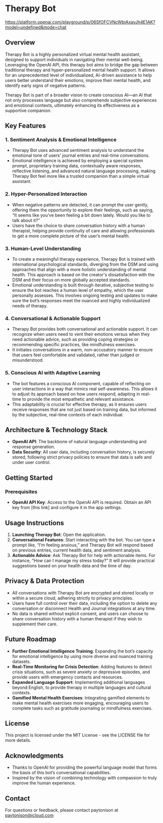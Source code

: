 # Therapy Bot

https://platform.openai.com/playground/p/06SfOFCVNcWbiAxavJh4E1AK?model=undefined&mode=chat

## Overview
Therapy Bot is a highly personalized virtual mental health assistant, designed to support individuals in navigating their mental well-being. Leveraging the OpenAI API, this therapy bot aims to bridge the gap between traditional therapy and hyper-personalized mental health support. It allows for an unprecedented level of individualized, AI-driven assistance to help users better understand their emotions, improve their mental health, and identify early signs of negative patterns.

Therapy Bot is part of a broader vision to create conscious AI—an AI that not only processes language but also comprehends subjective experiences and emotional contexts, ultimately enhancing its effectiveness as a supportive companion.

## Key Features
### 1. Sentiment Analysis & Emotional Intelligence
- Therapy Bot uses advanced sentiment analysis to understand the emotional tone of users' journal entries and real-time conversations.
- Emotional intelligence is achieved by employing a special system prompt, proprietary training data, contextually aware responses, reflective listening, and advanced natural language processing, making Therapy Bot feel more like a trusted companion than a simple virtual assistant.

### 2. Hyper-Personalized Interaction
- When negative patterns are detected, it can prompt the user gently, offering them the opportunity to explore their feelings, such as saying, “It seems like you’ve been feeling a bit down lately. Would you like to talk about it?”
- Users have the choice to share conversation history with a human therapist, helping provide continuity of care and allowing professionals to get a more complete picture of the user’s mental health.

### 3. Human-Level Understanding
- To create a meaningful therapy experience, Therapy Bot is trained with international psychological standards, diverging from the DSM and using approaches that align with a more holistic understanding of mental health. This approach is based on the creator's dissatisfaction with the DSM and their focus on more globally accepted standards.
- Emotional understanding is built through iterative, subjective testing to ensure the bot reaches a human level of empathy, which the user personally assesses. This involves ongoing testing and updates to make sure the bot’s responses meet the nuanced and highly individualized needs of therapy.

### 4. Conversational & Actionable Support
- Therapy Bot provides both conversational and actionable support. It can recognize when users need to vent their emotions versus when they need actionable advice, such as providing coping strategies or recommending specific practices, like mindfulness exercises.
- It initiates conversations in a warm, non-accusatory manner to ensure that users feel comfortable and validated, rather than judged or misunderstood.

### 5. Conscious AI with Adaptive Learning
- The bot features a conscious AI component, capable of reflecting on user interactions in a way that mimics real self-awareness. This allows it to adjust its approach based on how users respond, adapting in real-time to provide the most empathetic and relevant assistance.
- This adaptability is crucial for effective therapy, as it ensures users receive responses that are not just based on training data, but informed by the subjective, real-time contexts of each individual.

## Architecture & Technology Stack
- **OpenAI API**: The backbone of natural language understanding and response generation.
- **Data Security**: All user data, including conversation history, is securely stored, following strict privacy policies to ensure that data is safe and under user control.

## Getting Started
### Prerequisites
- **OpenAI API Key**: Access to the OpenAI API is required. Obtain an API key from [this link] and configure it in the app settings.

## Usage Instructions
1. **Launching Therapy Bot**: Open the application.
2. **Conversational Features**: Start interacting with the bot. You can type a prompt like, “I’m feeling anxious,” and Therapy Bot will respond based on previous entries, current health data, and sentiment analysis.
3. **Actionable Advice**: Ask Therapy Bot for help with actionable items. For instance, “How can I manage my stress today?” It will provide practical suggestions based on your health data and the time of day.

## Privacy & Data Protection
- All conversations with Therapy Bot are encrypted and stored locally or within a secure cloud, adhering strictly to privacy principles.
- Users have full control over their data, including the option to delete any conversation or disconnect Health and Journal integrations at any time.
- No data is shared without explicit consent, and users can choose to share conversation history with a human therapist if they wish to supplement their care.

## Future Roadmap
- **Further Emotional Intelligence Training**: Expanding the bot’s capacity for emotional intelligence by using more diverse and nuanced training datasets.
- **Real-Time Monitoring for Crisis Detection**: Adding features to detect crisis situations, such as severe anxiety or depressive episodes, and provide users with emergency contacts and resources.
- **Expanded Language Support**: Implementing additional languages beyond English, to provide therapy in multiple languages and cultural contexts.
- **Gamified Mental Health Exercises**: Integrating gamified elements to make mental health exercises more engaging, encouraging users to complete tasks such as gratitude journaling or mindfulness exercises.

## License
This project is licensed under the MIT License - see the LICENSE file for more details.

## Acknowledgments
- Thanks to OpenAI for providing the powerful language model that forms the basis of this bot’s conversational capabilities.
- Inspired by the vision of combining technology with compassion to truly improve the human experience.

## Contact
For questions or feedback, please contact paytonison at paytonison@icloud.com
